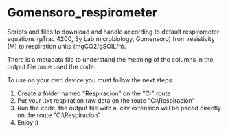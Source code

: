 # Gomensoro_respirometer
Scripts and files to download and handle according to default respirometer equations (µTrac 4200, Sy Lab microbiology, Gomensoro) from resistivity (M) to respiration units (mgCO2/gSOIL/h).

There is a metadata file to understand the meaning of the columns in the output file once used the code.

To use on your own device you must follow the next steps:
  1) Create a folder named "Respiracion" on the "C:" route
  2) Put your .txt respiration raw data on the route "C:\Respiracion"
  3) Run the code, the output file with a .csv extension will be paced directly on the route "C:\Respiracion"
  4) Enjoy :)
